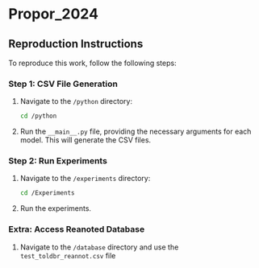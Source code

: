 # Propor_2024

## Reproduction Instructions

To reproduce this work, follow the following steps:

### Step 1: CSV File Generation

1. Navigate to the `/python` directory:

    ```bash
    cd /python
    ```

2. Run the `__main__.py` file, providing the necessary arguments for each model. This will generate the CSV files.

### Step 2: Run Experiments

1. Navigate to the `/experiments` directory:

    ```bash
    cd /Experiments
    ```

2. Run the experiments.

### Extra: Access Reanoted Database

1. Navigate to the `/database` directory and use the `test_toldbr_reannot.csv` file
